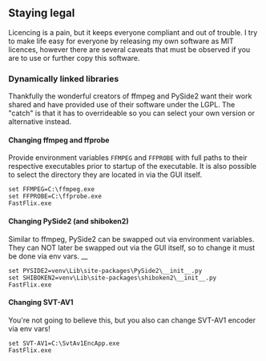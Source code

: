 ## Staying legal

Licencing is a pain, but it keeps everyone compliant and out of trouble. I try to make life easy for everyone 
by releasing my own software as MIT licences, however there are several caveats that must be observed if you
are to use or further copy this software.

### Dynamically linked libraries

Thankfully the wonderful creators of ffmpeg and PySide2 want their work shared and have provided use of their
software under the LGPL. The "catch" is that it has to overrideable so you can select your own version or
alternative instead.

#### Changing ffmpeg and ffprobe

Provide environment variables `FFMPEG` and `FFPROBE` with full paths to their respective 
executables prior to startup of the executable. It is also possible to select the directory they are 
located in via the GUI itself. 

```
set FFMPEG=C:\ffmpeg.exe
set FFPROBE=C:\ffprobe.exe
FastFlix.exe
```

#### Changing PySide2 (and shiboken2)

Similar to ffmpeg, PySide2 can be swapped out via environment variables. They can NOT later be swapped
out via the GUI itself, so to change it must be done via env vars. 
__
```
set PYSIDE2=venv\Lib\site-packages\PySide2\__init__.py
set SHIBOKEN2=venv\Lib\site-packages\shiboken2\__init__.py
FastFlix.exe
```

#### Changing SVT-AV1

You're not going to believe this, but you also can change SVT-AV1 encoder via env vars! 

```
set SVT-AV1=C:\SvtAv1EncApp.exe
FastFlix.exe
```

